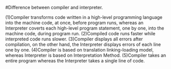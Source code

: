 #Difference between compiler and interpreter.

(1)Compiler transforms code written in a high-level programming language into the machine code, at once, before program runs, whereas an Interpreter coverts each high-level program statement, one by one, into the machine code, during program run.
(2)Compiled code runs faster while interpreted code runs slower.
(3)Compiler displays all errors after compilation, on the other hand, the Interpreter displays errors of each line one by one.
(4)Compiler is based on translation linking-loading model, whereas Interpreter is based on Interpretation Method.
(5)Compiler takes an entire program whereas the Interpreter takes a single line of code.
